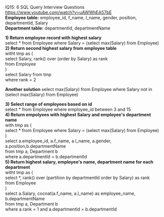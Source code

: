 IQ15: 6 SQL Query Interview Questions <br>
https://www.youtube.com/watch?v=uAWWhEA57bE <br>
**Employee table:** employee_id, f_name, l_name, gender, position, departmentId, Salary <br>
**Department table:** departmentId, departmentName <br>

**1) Return employee record with highest salary** <br>
select * from Employee where Salary = (select max(Salary) from Employee) <br>
**2) Return second highest salary from employee table** <br>
witht tmp as ( <br>
select Salary, rank() over (order by Salary) as rank <br>
from Employee <br>
) <br>
select Salary from tmp <br>
where rank = 2 <br>

**Another solution**
select max(Salary) from Employee where Salary not in (select max(Salary) from Employee) <br>

**3) Select range of employees based on id** <br>
select * from Employee where employee_id between 3 and 15 <br>
**4) Return empolyees with highest Salary and employee's department name** <br>
with tmp as ( <br>
select * from Employee where Salary = (select max(Salary) from Employee) <br>
) <br>
select a.employee_id, a.f_name, a.l_name, a.gender, a.position,b.departmentName <br>
from tmp a, Department b <br>
where a.departmentId = b.departmentId <br>
**5) Return highest salary, employee's name, department name for each department** <br>
witht tmp as ( <br>
select *, rank() over (partition by departmentId order by Salary) as rank <br>
from Employee <br>
) <br>
select a.Salary, cocnat(a.f_name, a.l_name) as employee_name, b.departmentName  <br>
from tmp a, Department b <br>
where a.rank = 1 and a.departmentId = b.departmentId <br>
